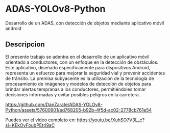 # ADAS-YOLOv8-Python
Desarrollo de un ADAS, con detección de objetos mediante aplicativo móvil android

## Descripcion
El presente trabajo se adentra en el desarrollo de un aplicativo móvil orientado a conductores, con un enfoque en la detección de obstáculos. Este aplicativo, diseñado específicamente para dispositivos Android, representa un esfuerzo para mejorar la seguridad vial y prevenir accidentes de tránsito. La premisa subyacente es la utilización de la tecnología de procesamiento de imágenes y modelos de detección de objetos para brindar alertas tempranas a los conductores, permitiéndoles tomar decisiones informadas y evitar posibles peligros en la carretera.


https://github.com/DanZarate/ADAS-YOLOv8-Python/assets/57600901/ed768205-b92b-4f5d-ac02-2778cb761e54



Puedes ver el video completo en: https://youtu.be/XuhSO7V3L_c?si=KEkOvFoubPEt49aC
